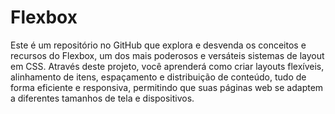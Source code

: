 # Flexbox
 Este é um repositório no GitHub que explora e desvenda os conceitos e recursos do Flexbox, um dos mais poderosos e versáteis sistemas de layout em CSS. Através deste projeto, você aprenderá como criar layouts flexíveis, alinhamento de itens, espaçamento e distribuição de conteúdo, tudo de forma eficiente e responsiva, permitindo que suas páginas web se adaptem a diferentes tamanhos de tela e dispositivos.
